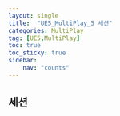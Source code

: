 ```yaml
---
layout: single
title:  "UE5_MultiPlay_5 세션"
categories: MultiPlay
tag: [UE5,MultiPlay]
toc: true
toc_sticky: true
sidebar:
    nav: "counts"
---
```


## 세션